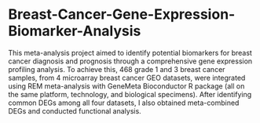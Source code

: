 # Breast-Cancer-Gene-Expression-Biomarker-Analysis
This meta-analysis project aimed to identify potential biomarkers for breast cancer diagnosis and prognosis through a comprehensive gene expression profiling analysis. To achieve this, 468 grade 1 and 3 breast cancer samples, from 4 microarray breast cancer GEO datasets, were integrated using REM meta-analysis with GeneMeta Bioconductor R package  (all on the same platform, technology, and biological specimens). After identifying common DEGs among all four datasets, I also obtained meta-combined DEGs and conducted functional analysis.
